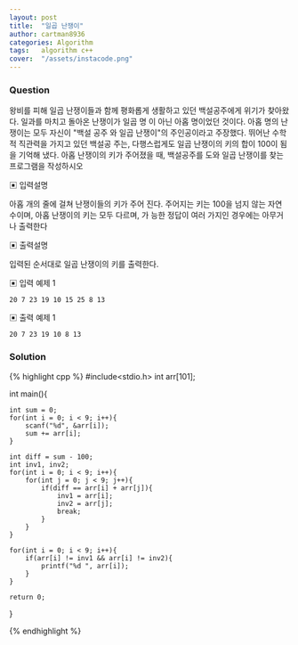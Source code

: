 ```yaml
---
layout: post
title:  "일곱 난쟁이"
author: cartman8936
categories: Algorithm
tags:	algorithm c++
cover:  "/assets/instacode.png"
---
```


### Question
왕비를 피해 일곱 난쟁이들과 함께 평화롭게 생활하고 있던 백설공주에게 위기가 찾아왔 다. 일과를 마치고 돌아온 난쟁이가 일곱 명 이 아닌 아홉 명이었던 것이다. 아홉 명의 난쟁이는 모두 자신이 "백설 공주 와 일곱 난쟁이"의 주인공이라고 주장했다. 뛰어난 수학적 직관력을 가지고 있던 백설공 주는, 다행스럽게도 일곱 난쟁이의 키의 합이 100이 됨을 기억해 냈다. 아홉 난쟁이의 키가 주어졌을 때, 백설공주를 도와 일곱 난쟁이를 찾는 프로그램을 작성하시오

▣ 입력설명 

아홉 개의 줄에 걸쳐 난쟁이들의 키가 주어 진다. 주어지는 키는 100을 넘지 않는 자연 수이며, 아홉 난쟁이의 키는 모두 다르며, 가 능한 정답이 여러 가지인 경우에는 아무거나 출력한다

▣ 출력설명 

입력된 순서대로 일곱 난쟁이의 키를 출력한다.

▣ 입력 예제 1
```
20 7 23 19 10 15 25 8 13

```

▣ 출력 예제 1
```
20 7 23 19 10 8 13

```

### Solution

{% highlight cpp %}
#include<stdio.h>
int arr[101];

int main(){

	int sum = 0;
	for(int i = 0; i < 9; i++){
		scanf("%d", &arr[i]);
		sum += arr[i];
	}
	
	int diff = sum - 100;
	int inv1, inv2;
	for(int i = 0; i < 9; i++){
		for(int j = 0; j < 9; j++){
			if(diff == arr[i] + arr[j]){
				inv1 = arr[i];
				inv2 = arr[j];
				break;
			}
		}
	}
	
	for(int i = 0; i < 9; i++){
		if(arr[i] != inv1 && arr[i] != inv2){
			printf("%d ", arr[i]);
		}
	}
		
	return 0;
}

{% endhighlight %}


